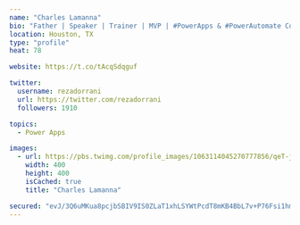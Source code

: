 ```yaml
---
name: "Charles Lamanna"
bio: "Father | Speaker | Trainer | MVP | #PowerApps & #PowerAutomate Community Super User | YouTuber Right-pointing triangle http://youtube.com/c/rezadorrani | Learn - Share - Clockwise rightwards and leftwards open circle arrows"
location: Houston, TX
type: "profile"
heat: 78

website: https://t.co/tAcqSdqguf

twitter:
  username: rezadorrani
  url: https://twitter.com/rezadorrani
  followers: 1910

topics:
  - Power Apps

images:
  - url: https://pbs.twimg.com/profile_images/1063114045270777856/qeT-jpWr_400x400.jpg
    width: 400
    height: 400
    isCached: true
    title: "Charles Lamanna"

secured: "evJ/3Q6uMKua8pcjbSBIV9IS0ZLaT1xhLSYWtPcdT8mKB4BbL7v+P76Fsi1hmQNTwqpfnFR9hICp7vwXnK9DpGjQt0ZsJEOiZoMJRaPLQOWW6LU0XQNJtYEXHJ462j8fSDWU5Yu1W0jedySPc0sgtR5gdjBbDpwnTMa01zQMuRdXXunXREX5YgJ6tAJTYZPaiMxt7LyVytPdIFqkEaRT+x01uxf5jpFf/yAzg4jT+tY8ktaF0HB1kfziiU8rdr5RT3WXCQzVDbHUXbrPDiTgzol1AkT0F0KT/6VrAQgIbbYsL8PCGtMBZXQlDVOlxQWpMfYqMxGjiNhkO+ZDMeJ+BTl5AAkTtZyx2U0TA+jKVYtG74kScHdBhDQBiO9cgQRU1E0UHpo17mLR2/krRfBkat0L77TJaw/xIz3UIAgy3dI=;MoaV9AlspjXE/oi7Bhg97g=="
---
```


